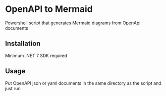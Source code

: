 # OpenAPI to Mermaid

Powershell script that generates Mermaid diagrams from OpenApi documents

## Installation

Minimum .NET 7 SDK required

## Usage

Put OpenAPI json or yaml documents in the same directory as the script and just run
